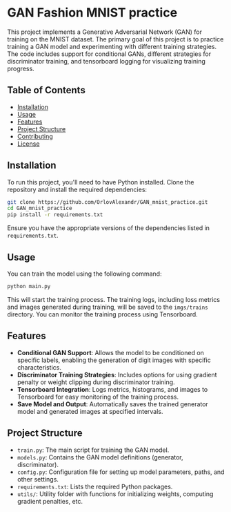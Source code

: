 # GAN Fashion MNIST practice

This project implements a Generative Adversarial Network (GAN) for training on the MNIST dataset. The primary goal of this project is to practice training a GAN model and experimenting with different training strategies. The code includes support for conditional GANs, different strategies for discriminator training, and tensorboard logging for visualizing training progress.

## Table of Contents
- [Installation](#installation)
- [Usage](#usage)
- [Features](#features)
- [Project Structure](#project-structure)
- [Contributing](#contributing)
- [License](#license)

## Installation

To run this project, you'll need to have Python installed. Clone the repository and install the required dependencies:

```bash
git clone https://github.com/OrlovAlexandr/GAN_mnist_practice.git
cd GAN_mnist_practice
pip install -r requirements.txt
```

Ensure you have the appropriate versions of the dependencies listed in `requirements.txt`.

## Usage

You can train the model using the following command:

```python
python main.py
```

This will start the training process. The training logs, including loss metrics and images generated during training, will be saved to the `imgs/trains` directory. You can monitor the training process using Tensorboard.


## Features

- **Conditional GAN Support**: Allows the model to be conditioned on specific labels, enabling the generation of digit images with specific characteristics.
- **Discriminator Training Strategies**: Includes options for using gradient penalty or weight clipping during discriminator training.
- **Tensorboard Integration**: Logs metrics, histograms, and images to Tensorboard for easy monitoring of the training process.
- **Save Model and Output**: Automatically saves the trained generator model and generated images at specified intervals.

## Project Structure

- `train.py`: The main script for training the GAN model.
- `models.py`: Contains the GAN model definitions (generator, discriminator).
- `config.py`: Configuration file for setting up model parameters, paths, and other settings.
- `requirements.txt`: Lists the required Python packages.
- `utils/`: Utility folder with functions for initializing weights, computing gradient penalties, etc.
